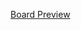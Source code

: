 [Board Preview](https://github.com/AMPrO-3D/Roboterarm/blob/main/Elektronik/MainBoard.png?raw=true)
